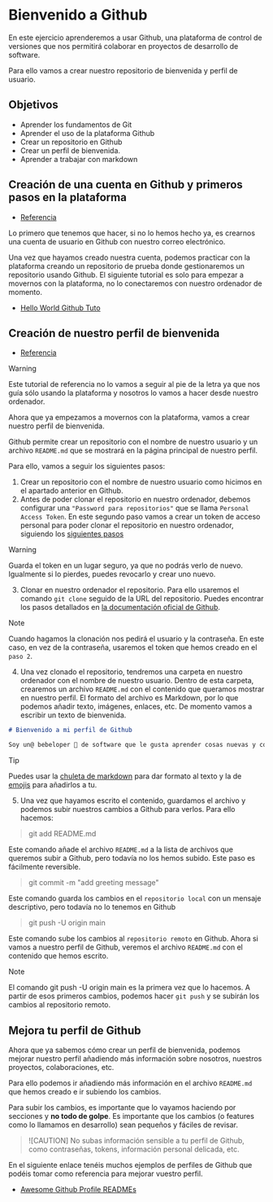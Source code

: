 # Bienvenido a Github

En este ejercicio aprenderemos a usar Github, una plataforma de control de versiones que nos permitirá colaborar en proyectos de desarrollo de software.

Para ello vamos a crear nuestro repositorio de bienvenida y perfil de usuario.

## Objetivos

- Aprender los fundamentos de Git
- Aprender el uso de la plataforma Github
- Crear un repositorio en Github
- Crear un perfil de bienvenida.
- Aprender a trabajar con markdown

## Creación de una cuenta en Github y primeros pasos en la plataforma

- [Referencia](https://docs.github.com/en/get-started/start-your-journey/creating-an-account-on-github#signing-up-for-a-new-personal-account)

Lo primero que tenemos que hacer, si no lo hemos hecho ya, es crearnos una cuenta de usuario en Github con nuestro correo electrónico.

Una vez que hayamos creado nuestra cuenta, podemos practicar con la plataforma creando un repositorio de prueba donde gestionaremos un repositorio usando Github. El siguiente tutorial es solo para empezar a movernos con la plataforma, no lo conectaremos con nuestro ordenador de momento.

- [Hello World Github Tuto](https://docs.github.com/en/get-started/start-your-journey/hello-world)

## Creación de nuestro perfil de bienvenida

- [Referencia](https://docs.github.com/en/get-started/start-your-journey/setting-up-your-profile)

> [!WARNING]
> Este tutorial de referencia no lo vamos a seguir al pie de la letra ya que nos guía sólo usando la plataforma y nosotros lo vamos a hacer desde nuestro ordenador.

Ahora que ya empezamos a movernos con la plataforma, vamos a crear nuestro perfil de bienvenida.

Github permite crear un repositorio con el nombre de nuestro usuario y un archivo `README.md` que se mostrará en la página principal de nuestro perfil.

Para ello, vamos a seguir los siguientes pasos:

1. Crear un repositorio con el nombre de nuestro usuario como hicimos en el apartado anterior en Github.
2. Antes de poder clonar el repositorio en nuestro ordenador, debemos configurar una `"Password para repositorios"` que se llama `Personal Access Token`. En este segundo paso vamos a crear un token de acceso personal para poder clonar el repositorio en nuestro ordenador, siguiendo los [siguientes pasos](https://docs.github.com/en/authentication/keeping-your-account-and-data-secure/managing-your-personal-access-tokens#creating-a-fine-grained-personal-access-token)

> [!WARNING]
> Guarda el token en un lugar seguro, ya que no podrás verlo de nuevo. Igualmente si lo pierdes, puedes revocarlo y crear uno nuevo.

3. Clonar en nuestro ordenador el repositorio. Para ello usaremos el comando `git clone` seguido de la URL del repositorio. Puedes encontrar los pasos detallados en [la documentación oficial de Github](https://docs.github.com/en/repositories/creating-and-managing-repositories/cloning-a-repository?tool=webui&platform=windows#cloning-an-empty-repository).

> [!NOTE]
> Cuando hagamos la clonación nos pedirá el usuario y la contraseña. En este caso, en vez de la contraseña, usaremos el token que hemos creado en el `paso 2`.

4. Una vez clonado el repositorio, tendremos una carpeta en nuestro ordenador con el nombre de nuestro usuario. Dentro de esta carpeta, crearemos un archivo `README.md` con el contenido que queramos mostrar en nuestro perfil. El formato del archivo es Markdown, por lo que podemos añadir texto, imágenes, enlaces, etc. De momento vamos a escribir un texto de bienvenida.

```md
# Bienvenido a mi perfil de Github

Soy un@ bebeloper 🤠 de software que le gusta aprender cosas nuevas y compartir conocimiento. En este perfil encontrarás mis proyectos personales y colaboraciones en proyectos de código abierto.
```

> [!TIP]
> Puedes usar la [chuleta de markdown](https://www.markdownguide.org/cheat-sheet/) para dar formato al texto y la de [emojis](https://www.webfx.com/tools/emoji-cheat-sheet/) para añadirlos a tu.

5. Una vez que hayamos escrito el contenido, guardamos el archivo y podemos subir nuestros cambios a Github para verlos. Para ello hacemos:

> git add README.md

Este comando añade el archivo `README.md` a la lista de archivos que queremos subir a Github, pero todavía no los hemos subido. Este paso es fácilmente reversible.

> git commit -m "add greeting message"

Este comando guarda los cambios en el `repositorio local` con un mensaje descriptivo, pero todavía no lo tenemos en Github

> git push -U origin main

Este comando sube los cambios al `repositorio remoto` en Github. Ahora si vamos a nuestro perfil de Github, veremos el archivo `README.md` con el contenido que hemos escrito.

> [!NOTE]
> El comando git push -U origin main es la primera vez que lo hacemos. A partir de esos primeros cambios, podemos hacer `git push` y se subirán los cambios al repositorio remoto.

## Mejora tu perfil de Github

Ahora que ya sabemos cómo crear un perfil de bienvenida, podemos mejorar nuestro perfil añadiendo más información sobre nosotros, nuestros proyectos, colaboraciones, etc.

Para ello podemos ir añadiendo más información en el archivo `README.md` que hemos creado e ir subiendo los cambios.

Para subir los cambios, es importante que lo vayamos haciendo por secciones y **no todo de golpe**. Es importante que los cambios (o features como lo llamamos en desarrollo) sean pequeños y fáciles de revisar.

> ![CAUTION]
> No subas información sensible a tu perfil de Github, como contraseñas, tokens, información personal delicada, etc.

En el siguiente enlace tenéis muchos ejemplos de perfiles de Github que podéis tomar como referencia para mejorar vuestro perfil.

- [Awesome Github Profile READMEs](https://zzetao.github.io/awesome-github-profile/)
